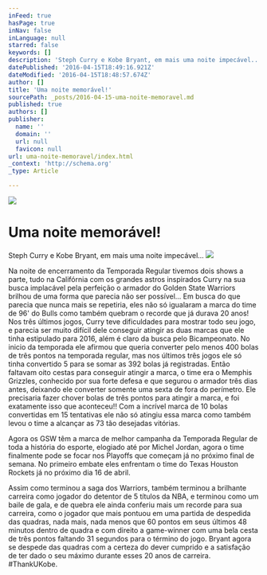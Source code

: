 ```yaml
---
inFeed: true
hasPage: true
inNav: false
inLanguage: null
starred: false
keywords: []
description: 'Steph Curry e Kobe Bryant, em mais uma noite impecável...'
datePublished: '2016-04-15T18:49:16.921Z'
dateModified: '2016-04-15T18:48:57.674Z'
author: []
title: 'Uma noite memorável!'
sourcePath: _posts/2016-04-15-uma-noite-memoravel.md
published: true
authors: []
publisher:
  name: ''
  domain: ''
  url: null
  favicon: null
url: uma-noite-memoravel/index.html
_context: 'http://schema.org'
_type: Article

---
```

![](https://the-grid-user-content.s3-us-west-2.amazonaws.com/a491240f-ed0d-43eb-a1e7-790d946d3206.jpg)

# Uma noite memorável!

Steph Curry e Kobe Bryant, em mais uma noite impecável...
![](https://the-grid-user-content.s3-us-west-2.amazonaws.com/3e2b4c90-9310-4a70-a99a-ad69bc1ba32a.jpg)

Na noite de encerramento da Temporada Regular tivemos dois shows a parte, tudo na Califórnia com os grandes astros inspirados Curry na sua busca implacável pela perfeição o armador do Golden State Warriors brilhou de uma forma que parecia não ser possível... Em busca do que parecia que nunca mais se repetiria, eles não só igualaram a marca do time de 96' do Bulls como também quebram o recorde que já durava 20 anos! Nos três últimos jogos, Curry teve dificuldades para mostrar todo seu jogo, e parecia ser muito difícil dele conseguir atingir as duas marcas que ele tinha estipulado para 2016, além é claro da busca pelo Bicampeonato. No inicio da temporada ele afirmou que queria converter pelo menos  400 bolas de três pontos na temporada regular, mas nos últimos três jogos ele só tinha convertido 5 para se somar as 392 bolas já registradas. Então faltavam oito cestas para conseguir atingir a marca, o time era o Memphis Grizzles, conhecido por sua forte defesa e que segurou o armador três dias antes, deixando ele converter somente uma sexta de fora do perímetro. Ele precisaria fazer chover bolas de três pontos para atingir a marca, e foi exatamente isso que aconteceu!! Com a incrível marca de 10 bolas convertidas em 15 tentativas ele não só atingiu essa marca como também levou o time a alcançar as 73 tão desejadas vitórias.

Agora os GSW têm a marca de melhor campanha da Temporada Regular de toda a história do esporte, elogiado até por Michel Jordan, agora o time finalmente pode se focar nos Playoffs que começam já no próximo final de semana. No primeiro embate eles enfrentam o time do Texas Houston Rockets já no próximo dia 16 de abril.

Assim como terminou a saga dos Warriors, também terminou a brilhante carreira como jogador do detentor de 5 títulos da NBA, e terminou como um baile de gala, e de quebra ele ainda conferiu mais um recorde para sua carreira, como o jogador que mais pontuou em uma partida de despedida das quadras, nada mais, nada menos que 60 pontos em seus últimos 48 minutos dentro de quadra e com direito a game-winner com uma bela cesta de três pontos faltando 31 segundos para o término do jogo. Bryant agora se despede das quadras com a certeza do dever cumprido e a satisfação de ter dado o seu máximo durante esses 20 anos de carreira. \#ThankUKobe.